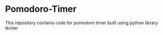 # Pomodoro-Timer
This repository contains code for pomodoro timer built using python library tkinter
